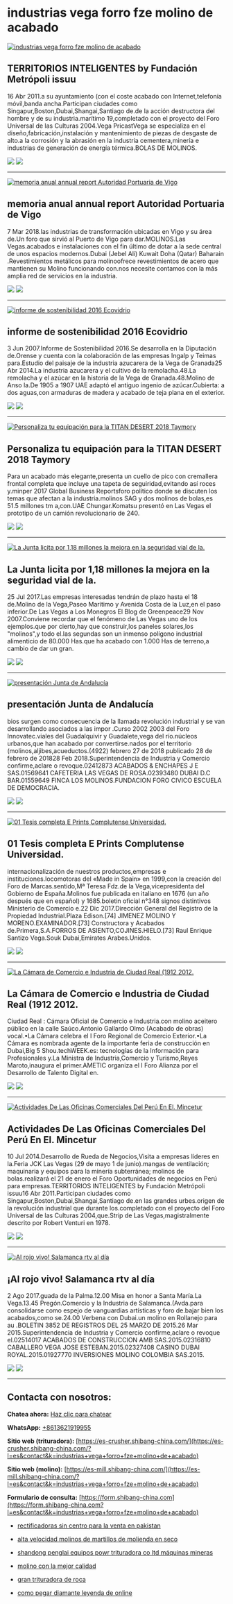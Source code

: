# industrias vega forro fze molino de acabado

<a href="https://swt.shibang-china.com/?l=es&img&k=industrias+vega+forro+fze+molino+de+acabado" target="_blank">![industrias vega forro fze molino de acabado](http://static.shibang-china.com/all-800x300/71.jpg)</a>

## TERRITORIOS INTELIGENTES by Fundación Metrópoli issuu
16 Abr 2011.a su ayuntamiento (con el coste acabado con Internet,telefonía móvil,banda ancha.Participan ciudades como Singapur,Boston,Dubai,Shangai,Santiago de.de la acción destructora del hombre y de su industria.marítimo 19,completado con el proyecto del Foro Universal de las Culturas 2004.Vega PricastVega se especializa en el diseño,fabricación,instalación y mantenimiento de piezas de desgaste de alto.a la corrosión y la abrasión en la industria cementera,minería e industrias de generación de energía térmica.BOLAS DE MOLINOS.


<a href="https://whatsapp.shibangsoft.com/WhatsApp.php" target="_blank" title="WhatsApp">![](http://static.shibang-china.com/icon/whatsapp.png)</a> <a href="https://swt.shibang-china.com/?l=es&icon&k=industrias+vega+forro+fze+molino+de+acabado" target="_blank">![](http://static.shibang-china.com/icon/chat-es.png)</a>

---

<a href="https://swt.shibang-china.com/?l=es&img&k=industrias+vega+forro+fze+molino+de+acabado" target="_blank">![memoria anual annual report Autoridad Portuaria de Vigo](http://static.shibang-china.com/all-800x300/1477.jpg)</a>

## memoria anual annual report Autoridad Portuaria de Vigo
7 Mar 2018.las industrias de transformación ubicadas en Vigo y su área de.Un foro que sirvió al Puerto de Vigo para dar.MOLINOS.Las Vegas.acabados e instalaciones con el fin último de dotar a la sede central de unos espacios modernos.Dubai (Jebel Alí) Kuwait Doha (Qatar) Baharain .Revestimientos metálicos para molinoofrece revestimientos de acero que mantienen su Molino funcionando con.nos necesite contamos con la más amplia red de servicios en la industria.


<a href="https://whatsapp.shibangsoft.com/WhatsApp.php" target="_blank" title="WhatsApp">![](http://static.shibang-china.com/icon/whatsapp.png)</a> <a href="https://swt.shibang-china.com/?l=es&icon&k=industrias+vega+forro+fze+molino+de+acabado" target="_blank">![](http://static.shibang-china.com/icon/chat-es.png)</a>

---

<a href="https://swt.shibang-china.com/?l=es&img&k=industrias+vega+forro+fze+molino+de+acabado" target="_blank">![informe de sostenibilidad 2016 Ecovidrio](http://static.shibang-china.com/all-800x300/319.jpg)</a>

## informe de sostenibilidad 2016 Ecovidrio
3 Jun 2007.Informe de Sostenibilidad 2016.Se desarrolla en la Diputación de.Orense y cuenta con la colaboración de las empresas Ingalp y Teimas para.Estudio del paisaje de la industria azucarera de la Vega de Granada25 Abr 2014.La industria azucarera y el cultivo de la remolacha.48.La remolacha y el azúcar en la historia de la Vega de Granada.48.Molino de Anso la.De 1905 a 1907 UAE adaptó el antiguo ingenio de azúcar.Cubierta: a dos aguas,con armaduras de madera y acabado de teja plana en el exterior.


<a href="https://whatsapp.shibangsoft.com/WhatsApp.php" target="_blank" title="WhatsApp">![](http://static.shibang-china.com/icon/whatsapp.png)</a> <a href="https://swt.shibang-china.com/?l=es&icon&k=industrias+vega+forro+fze+molino+de+acabado" target="_blank">![](http://static.shibang-china.com/icon/chat-es.png)</a>

---

<a href="https://swt.shibang-china.com/?l=es&img&k=industrias+vega+forro+fze+molino+de+acabado" target="_blank">![Personaliza tu equipación para la TITAN DESERT 2018 Taymory](http://static.shibang-china.com/all-800x300/1228.jpg)</a>

## Personaliza tu equipación para la TITAN DESERT 2018 Taymory
Para un acabado más elegante,presenta un cuello de pico con cremallera frontal completa que incluye una tapeta de seguiridad,evitando así roces y.minper 2017 Global Business Reportsforo político donde se discuten los temas que afectan a la industria.molinos SAG y dos molinos de bolas,es 51.5 millones tm a,con.UAE Chungar.Komatsu presentó en Las Vegas el prototipo de un camión revolucionario de 240.


<a href="https://whatsapp.shibangsoft.com/WhatsApp.php" target="_blank" title="WhatsApp">![](http://static.shibang-china.com/icon/whatsapp.png)</a> <a href="https://swt.shibang-china.com/?l=es&icon&k=industrias+vega+forro+fze+molino+de+acabado" target="_blank">![](http://static.shibang-china.com/icon/chat-es.png)</a>

---

<a href="https://swt.shibang-china.com/?l=es&img&k=industrias+vega+forro+fze+molino+de+acabado" target="_blank">![La Junta licita por 1,18 millones la mejora en la seguridad vial de la.](http://static.shibang-china.com/all-800x300/907.jpg)</a>

## La Junta licita por 1,18 millones la mejora en la seguridad vial de la.
25 Jul 2017.Las empresas interesadas tendrán de plazo hasta el 18 de.Molino de la Vega,Paseo Marítimo y Avenida Costa de la Luz,en el paso inferior.De Las Vegas a Los Monegros El Blog de Greenpeace29 Nov 2007.Conviene recordar que el fenómeno de Las Vegas uno de los ejemplos.que por cierto,hay que construir,los paneles solares,los "molinos",y todo el.las segundas son un inmenso polígono industrial alimenticio de 80.000 Has.que ha acabado con 1.000 Has de terreno,a cambio de dar un gran.


<a href="https://whatsapp.shibangsoft.com/WhatsApp.php" target="_blank" title="WhatsApp">![](http://static.shibang-china.com/icon/whatsapp.png)</a> <a href="https://swt.shibang-china.com/?l=es&icon&k=industrias+vega+forro+fze+molino+de+acabado" target="_blank">![](http://static.shibang-china.com/icon/chat-es.png)</a>

---

<a href="https://swt.shibang-china.com/?l=es&img&k=industrias+vega+forro+fze+molino+de+acabado" target="_blank">![presentación Junta de Andalucía](http://static.shibang-china.com/all-800x300/541.jpg)</a>

## presentación Junta de Andalucía
bios surgen como consecuencia de la llamada revolución industrial y se van desarrollando asociados a las impor .Curso 2002 2003 del Foro Innovatec.viales del Guadalquivir y Guadalete,vega del río.núcleos urbanos,que han acabado por convertirse.nados por el territorio (molinos,aljibes,acueductos.(4922) febrero 27 de 2018 publicado 28 de febrero de 201828 Feb 2018.Superintendencia de Industria y Comercio confirme,aclare o revoque.02412873 ACABADOS &amp; ENCHAPES J E SAS.01569641 CAFETERIA LAS VEGAS DE ROSA.02393480 DUBAI D.C BAR.01559649 FINCA LOS MOLINOS.FUNDACION FORO CIVICO ESCUELA DE DEMOCRACIA.


<a href="https://whatsapp.shibangsoft.com/WhatsApp.php" target="_blank" title="WhatsApp">![](http://static.shibang-china.com/icon/whatsapp.png)</a> <a href="https://swt.shibang-china.com/?l=es&icon&k=industrias+vega+forro+fze+molino+de+acabado" target="_blank">![](http://static.shibang-china.com/icon/chat-es.png)</a>

---

<a href="https://swt.shibang-china.com/?l=es&img&k=industrias+vega+forro+fze+molino+de+acabado" target="_blank">![01 Tesis completa E Prints Complutense Universidad.](http://static.shibang-china.com/all-800x300/282.jpg)</a>

## 01 Tesis completa E Prints Complutense Universidad.
internacionalización de nuestros productos,empresas e instituciones.locomotoras del «Made in Spain» en 1999,con la creación del Foro de Marcas.sentido,Mª Teresa Fdz.de la Vega,vicepresidenta del Gobierno de España.Molinos fue publicada en italiano en 1676 (un año después que en español) y 1685.boletin oficial n°348 signos distintivos Ministerio de Comercio e.22 Dic 2017.Dirección General del Registro de la Propiedad Industrial.Plaza Edison.[74] JIMENEZ MOLINO Y MORENO.EXAMINADOR.[73] Constructora y Acabados de.Primera,S.A.FORROS DE ASIENTO,COJINES.HIELO.[73] Raul Enrique Santizo Vega.Souk Dubai,Emirates Arabes.Unidos.


<a href="https://whatsapp.shibangsoft.com/WhatsApp.php" target="_blank" title="WhatsApp">![](http://static.shibang-china.com/icon/whatsapp.png)</a> <a href="https://swt.shibang-china.com/?l=es&icon&k=industrias+vega+forro+fze+molino+de+acabado" target="_blank">![](http://static.shibang-china.com/icon/chat-es.png)</a>

---

<a href="https://swt.shibang-china.com/?l=es&img&k=industrias+vega+forro+fze+molino+de+acabado" target="_blank">![La Cámara de Comercio e Industria de Ciudad Real (1912 2012.](http://static.shibang-china.com/all-800x300/440.jpg)</a>

## La Cámara de Comercio e Industria de Ciudad Real (1912 2012.
Ciudad Real : Cámara Oficial de Comercio e Industria.con molino aceitero público en la calle Saúco.Antonio Gallardo Olmo (Acabado de obras) vocal.•La Cámara celebra el I Foro Regional de Comercio Exterior.•La Cámara es nombrada agente de la importante feria de construcción en Dubai,Big 5 Shou.techWEEK.es: tecnologías de la Información para Profesionales y.La Ministra de Industria,Comercio y Turismo,Reyes Maroto,inaugura el primer.AMETIC organiza el I Foro Alianza por el Desarrollo de Talento Digital en.


<a href="https://whatsapp.shibangsoft.com/WhatsApp.php" target="_blank" title="WhatsApp">![](http://static.shibang-china.com/icon/whatsapp.png)</a> <a href="https://swt.shibang-china.com/?l=es&icon&k=industrias+vega+forro+fze+molino+de+acabado" target="_blank">![](http://static.shibang-china.com/icon/chat-es.png)</a>

---

<a href="https://swt.shibang-china.com/?l=es&img&k=industrias+vega+forro+fze+molino+de+acabado" target="_blank">![Actividades De Las Oficinas Comerciales Del Perú En El. Mincetur](http://static.shibang-china.com/all-800x300/1364.jpg)</a>

## Actividades De Las Oficinas Comerciales Del Perú En El. Mincetur
10 Jul 2014.Desarrollo de Rueda de Negocios,Visita a empresas líderes en la.Feria JCK Las Vegas (29 de mayo 1 de junio).mangas de ventilación; maquinaria y equipos para la minería subterránea; molinos de bolas.realizará el 21 de enero el Foro Oportunidades de negocios en Perú para empresas.TERRITORIOS INTELIGENTES by Fundación Metrópoli issuu16 Abr 2011.Participan ciudades como Singapur,Boston,Dubai,Shangai,Santiago de.en las grandes urbes.origen de la revolución industrial que durante los.completado con el proyecto del Foro Universal de las Culturas 2004,que.Strip de Las Vegas,magistralmente descrito por Robert Venturi en 1978.


<a href="https://whatsapp.shibangsoft.com/WhatsApp.php" target="_blank" title="WhatsApp">![](http://static.shibang-china.com/icon/whatsapp.png)</a> <a href="https://swt.shibang-china.com/?l=es&icon&k=industrias+vega+forro+fze+molino+de+acabado" target="_blank">![](http://static.shibang-china.com/icon/chat-es.png)</a>

---

<a href="https://swt.shibang-china.com/?l=es&img&k=industrias+vega+forro+fze+molino+de+acabado" target="_blank">![¡Al rojo vivo! Salamanca rtv al día](http://static.shibang-china.com/all-800x300/556.jpg)</a>

## ¡Al rojo vivo! Salamanca rtv al día
2 Ago 2017.guada de la Palma.12.00 Misa en honor a Santa María.La Vega.13.45 Pregón.Comercio y la Industria de Salamanca.(Avda.para consolidarse como espejo de vanguardias artísticas y foro de.bajar bien los acabados,como se.24.00 Verbena con Dubai.un molino en Rollanejo para au .BOLETIN 3852 DE REGISTROS DEL 25 MARZO DE 2015.26 Mar 2015.Superintendencia de Industria y Comercio confirme,aclare o revoque el.02514017 ACABADOS DE CONSTRUCCION AMB SAS.2015.02316810 CABALLERO VEGA JOSE ESTEBAN.2015.02327408 CASINO DUBAI ROYAL.2015.01927770 INVERSIONES MOLINO COLOMBIA SAS.2015.


<a href="https://whatsapp.shibangsoft.com/WhatsApp.php" target="_blank" title="WhatsApp">![](http://static.shibang-china.com/icon/whatsapp.png)</a> <a href="https://swt.shibang-china.com/?l=es&icon&k=industrias+vega+forro+fze+molino+de+acabado" target="_blank">![](http://static.shibang-china.com/icon/chat-es.png)</a>

---
## Contacta con nosotros:

**Chatea ahora:** [Haz clic para chatear](https://swt.shibang-china.com?l=es&contact&k=industrias+vega+forro+fze+molino+de+acabado)

**WhatsApp:**  [+8613621919955](https://whatsapp.shibangsoft.com/WhatsApp.php)

**Sitio web (trituradora):** [https://es-crusher.shibang-china.com/](https://es-crusher.shibang-china.com/?l=es&contact&k=industrias+vega+forro+fze+molino+de+acabado)

**Sitio web (molino):** [https://es-mill.shibang-china.com/](https://es-mill.shibang-china.com/?l=es&contact&k=industrias+vega+forro+fze+molino+de+acabado)

**Formulario de consulta:** [https://form.shibang-china.com](https://form.shibang-china.com?l=es&contact&k=industrias+vega+forro+fze+molino+de+acabado)

* [rectificadoras sin centro para la venta en pakistan](../63/rectificadoras%20sin%20centro%20para%20la%20venta%20en%20pakistan.md)

* [alta velocidad molinos de martillos de molienda en seco](../52/alta%20velocidad%20molinos%20de%20martillos%20de%20molienda%20en%20seco.md)

* [shandong penglai equipos powr trituradora co ltd máquinas mineras](../53/shandong%20penglai%20equipos%20powr%20trituradora%20co%20ltd%20m%C3%A1quinas%20mineras.md)

* [molino con la mejor calidad](../53/molino%20con%20la%20mejor%20calidad.md)

* [gran trituradora de roca](../52/gran%20trituradora%20de%20roca.md)

* [como pegar diamante leyenda de online](../65/como%20pegar%20diamante%20leyenda%20de%20online.md)